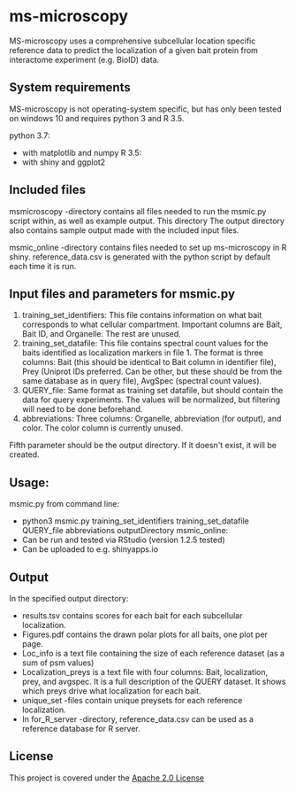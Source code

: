 # ms-microscopy
MS-microscopy uses a comprehensive subcellular location specific reference data to predict the localization of a given bait protein from interactome experiment (e.g. BioID) data.

## System requirements
MS-microscopy is not operating-system specific, but has only been tested on windows 10 and requires python 3 and R 3.5.

python 3.7:
- with matplotlib and numpy
R 3.5:
- with shiny and ggplot2

## Included files
msmicroscopy -directory contains all files needed to run the msmic.py script within, as well as example output. This directory The output directory also contains sample output made with the included input files.

msmic_online -directory contains files needed to set up ms-microscopy in R shiny. reference_data.csv is generated with the python script by default each time it is run. 

## Input files and parameters for msmic.py 
1. training_set_identifiers: This file contains information on what bait corresponds to what cellular compartment. Important columns are Bait, Bait ID, and Organelle. The rest are unused. 
2. training_set_datafile: This file contains spectral count values for the baits identified as localization markers in file 1. The format is three columns: Bait (this should be identical to Bait column in identifier file), Prey (Uniprot IDs preferred. Can be other, but these should be from the same database as in query file), AvgSpec (spectral count values).
3. QUERY_file: Same format as training set datafile, but should contain the data for query experiments. The values will be normalized, but filtering will need to be done beforehand. 
4. abbreviations: Three columns: Organelle, abbreviation (for output), and color. The color column is currently unused.

Fifth parameter should be the output directory. If it doesn't exist, it will be created. 

## Usage: 
msmic.py from command line: 
- python3 msmic.py training_set_identifiers training_set_datafile QUERY_file abbreviations outputDirectory
msmic_online:
- Can be run and tested via RStudio (version 1.2.5 tested)
- Can be uploaded to e.g. shinyapps.io 

## Output
In the specified output directory: 
- results.tsv contains scores for each bait for each subcellular localization.
- Figures.pdf contains the drawn polar plots for all baits, one plot per page.
- Loc_info is a text file containing the size of each reference dataset (as a sum of psm values)
- Localization_preys is a text file with four columns: Bait, localization, prey, and avgspec. It is a full description of the QUERY dataset. It shows which preys drive what localization for each bait.
- unique_set -files contain unique preysets for each reference localization.
- In for_R_server -directory, reference_data.csv can be used as a reference database for R server.

## License

This project is covered under the [Apache 2.0 License](https://github.com/kamms/ms-microscopy/blob/master/LICENSE)
